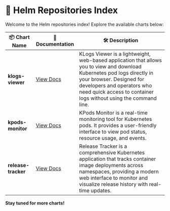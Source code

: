 # 🚀 Helm Repositories Index

Welcome to the Helm repositories index! Explore the available charts below:

| 📦 Chart Name    | 📖 Documentation                                   | 🛠️ Description                |
|------------------|---------------------------------------------------|-------------------------------|
| **klogs-viewer** | [View Docs](./charts/klogs-viewer/README.md)      | KLogs Viewer is a lightweight, web-based application that allows you to view and download Kubernetes pod logs directly in your browser. Designed for developers and operators who need quick access to container logs without using the command line. |
| **kpods-monitor** | [View Docs](./charts/kpods-monitor/README.md)     | KPods Monitor is a real-time monitoring tool for Kubernetes pods. It provides a user-friendly interface to view pod status, resource usage, and events. |
| **release-tracker** | [View Docs](./charts/release-tracker/README.md) | Release Tracker is a comprehensive Kubernetes application that tracks container image deployments across namespaces, providing a modern web interface to monitor and visualize release history with real-time updates. |

**Stay tuned for more charts!**
